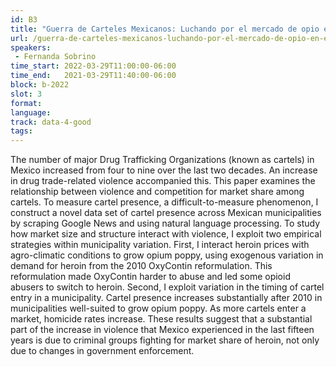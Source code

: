 ```yaml
---
id: B3
title: "Guerra de Carteles Mexicanos: Luchando por el mercado de opio en Estados Unidos"
url: /guerra-de-carteles-mexicanos-luchando-por-el-mercado-de-opio-en-estados-unidos
speakers:
 - Fernanda Sobrino
time_start: 2022-03-29T11:00:00-06:00
time_end:   2021-03-29T11:40:00-06:00
block: b-2022
slot: 3
format: 
language: 
track: data-4-good
tags:
---
```


The number of major Drug Trafficking Organizations (known as cartels) in Mexico increased from four to nine over the last two decades. An increase in drug trade-related violence accompanied this. This paper examines the relationship between violence and competition for market share among cartels. To measure cartel presence, a difficult-to-measure phenomenon, I construct a novel data set of cartel presence across Mexican municipalities by scraping Google News and using natural language processing. To study how market size and structure interact with violence, I exploit two empirical strategies within municipality variation. First, I interact heroin prices with agro-climatic conditions to grow opium poppy, using exogenous variation in demand for heroin from the 2010 OxyContin reformulation. This reformulation made OxyContin harder to abuse and led some opioid abusers to switch to heroin. Second, I exploit variation in the timing of cartel entry in a municipality. Cartel presence increases substantially after 2010 in municipalities well-suited to grow opium poppy. As more cartels enter a market, homicide rates increase. These results suggest that a substantial part of the increase in violence that Mexico experienced in the last fifteen years is due to criminal groups fighting for market share of heroin, not only due to changes in government enforcement.

